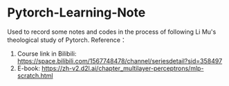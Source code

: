 # Pytorch-Learning-Note
Used to record some notes and codes in the process of following Li Mu's theological study of Pytorch.
Reference：
1. Course link in Bilibili: https://space.bilibili.com/1567748478/channel/seriesdetail?sid=358497
2. E-book: https://zh-v2.d2l.ai/chapter_multilayer-perceptrons/mlp-scratch.html
